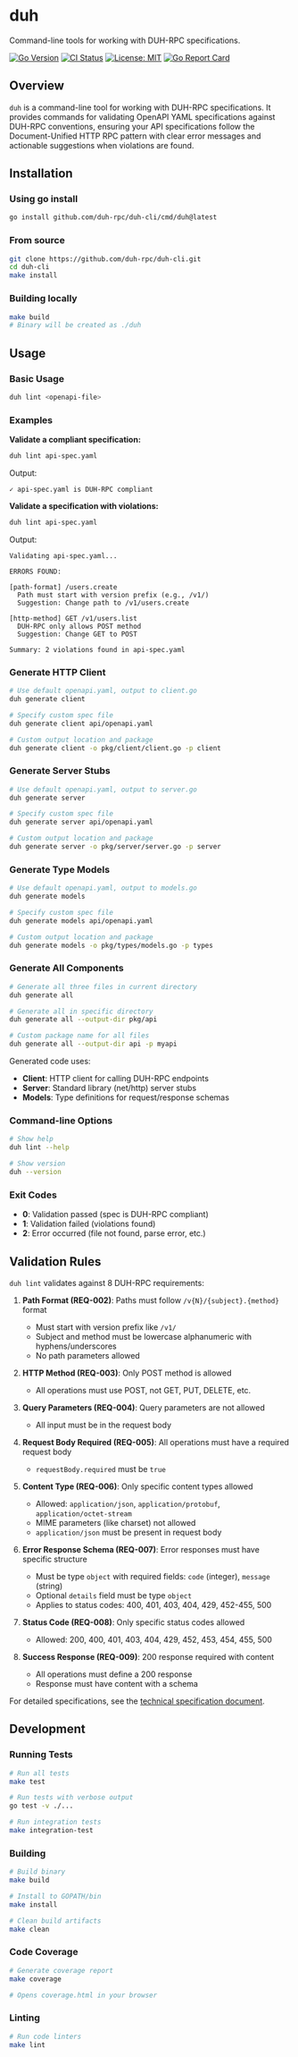 # duh

Command-line tools for working with DUH-RPC specifications.

[![Go Version](https://img.shields.io/github/go-mod/go-version/duh-rpc/duh-cli)](https://golang.org/dl/)
[![CI Status](https://github.com/duh-rpc/duh-cli/workflows/CI/badge.svg)](https://github.com/duh-rpc/duh-cli/actions)
[![License: MIT](https://img.shields.io/badge/License-MIT-yellow.svg)](https://opensource.org/licenses/MIT)
[![Go Report Card](https://goreportcard.com/badge/github.com/duh-rpc/duh-cli)](https://goreportcard.com/report/github.com/duh-rpc/duh-cli)

## Overview

`duh` is a command-line tool for working with DUH-RPC specifications. It provides commands for validating OpenAPI YAML specifications against DUH-RPC conventions, ensuring your API specifications follow the Document-Unified HTTP RPC pattern with clear error messages and actionable suggestions when violations are found.

## Installation

### Using go install

```bash
go install github.com/duh-rpc/duh-cli/cmd/duh@latest
```

### From source

```bash
git clone https://github.com/duh-rpc/duh-cli.git
cd duh-cli
make install
```

### Building locally

```bash
make build
# Binary will be created as ./duh
```

## Usage

### Basic Usage

```bash
duh lint <openapi-file>
```

### Examples

**Validate a compliant specification:**
```bash
duh lint api-spec.yaml
```
Output:
```
✓ api-spec.yaml is DUH-RPC compliant
```

**Validate a specification with violations:**
```bash
duh lint api-spec.yaml
```
Output:
```
Validating api-spec.yaml...

ERRORS FOUND:

[path-format] /users.create
  Path must start with version prefix (e.g., /v1/)
  Suggestion: Change path to /v1/users.create

[http-method] GET /v1/users.list
  DUH-RPC only allows POST method
  Suggestion: Change GET to POST

Summary: 2 violations found in api-spec.yaml
```

### Generate HTTP Client

```bash
# Use default openapi.yaml, output to client.go
duh generate client

# Specify custom spec file
duh generate client api/openapi.yaml

# Custom output location and package
duh generate client -o pkg/client/client.go -p client
```

### Generate Server Stubs

```bash
# Use default openapi.yaml, output to server.go
duh generate server

# Specify custom spec file
duh generate server api/openapi.yaml

# Custom output location and package
duh generate server -o pkg/server/server.go -p server
```

### Generate Type Models

```bash
# Use default openapi.yaml, output to models.go
duh generate models

# Specify custom spec file
duh generate models api/openapi.yaml

# Custom output location and package
duh generate models -o pkg/types/models.go -p types
```

### Generate All Components

```bash
# Generate all three files in current directory
duh generate all

# Generate all in specific directory
duh generate all --output-dir pkg/api

# Custom package name for all files
duh generate all --output-dir api -p myapi
```

Generated code uses:
- **Client**: HTTP client for calling DUH-RPC endpoints
- **Server**: Standard library (net/http) server stubs
- **Models**: Type definitions for request/response schemas

### Command-line Options

```bash
# Show help
duh lint --help

# Show version
duh --version
```

### Exit Codes

- **0**: Validation passed (spec is DUH-RPC compliant)
- **1**: Validation failed (violations found)
- **2**: Error occurred (file not found, parse error, etc.)

## Validation Rules

`duh lint` validates against 8 DUH-RPC requirements:

1. **Path Format (REQ-002)**: Paths must follow `/v{N}/{subject}.{method}` format
   - Must start with version prefix like `/v1/`
   - Subject and method must be lowercase alphanumeric with hyphens/underscores
   - No path parameters allowed

2. **HTTP Method (REQ-003)**: Only POST method is allowed
   - All operations must use POST, not GET, PUT, DELETE, etc.

3. **Query Parameters (REQ-004)**: Query parameters are not allowed
   - All input must be in the request body

4. **Request Body Required (REQ-005)**: All operations must have a required request body
   - `requestBody.required` must be `true`

5. **Content Type (REQ-006)**: Only specific content types allowed
   - Allowed: `application/json`, `application/protobuf`, `application/octet-stream`
   - MIME parameters (like charset) not allowed
   - `application/json` must be present in request body

6. **Error Response Schema (REQ-007)**: Error responses must have specific structure
   - Must be type `object` with required fields: `code` (integer), `message` (string)
   - Optional `details` field must be type `object`
   - Applies to status codes: 400, 401, 403, 404, 429, 452-455, 500

7. **Status Code (REQ-008)**: Only specific status codes allowed
   - Allowed: 200, 400, 401, 403, 404, 429, 452, 453, 454, 455, 500

8. **Success Response (REQ-009)**: 200 response required with content
   - All operations must define a 200 response
   - Response must have content with a schema

For detailed specifications, see the [technical specification document](docs/TECHNICAL_SPEC.md).

## Development

### Running Tests

```bash
# Run all tests
make test

# Run tests with verbose output
go test -v ./...

# Run integration tests
make integration-test
```

### Building

```bash
# Build binary
make build

# Install to GOPATH/bin
make install

# Clean build artifacts
make clean
```

### Code Coverage

```bash
# Generate coverage report
make coverage

# Opens coverage.html in your browser
```

### Linting

```bash
# Run code linters
make lint
```